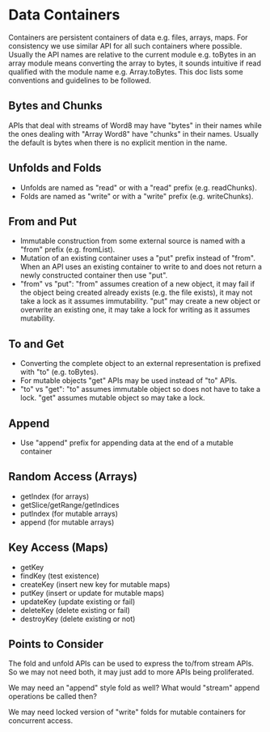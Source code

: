# Data Containers

Containers are persistent containers of data e.g. files, arrays, maps. For
consistency we use similar API for all such containers where possible. Usually
the API names are relative to the current module e.g. toBytes in an array
module means converting the array to bytes, it sounds intuitive if read
qualified with the module name e.g. Array.toBytes. This doc lists some
conventions and guidelines to be followed.

## Bytes and Chunks

APIs that deal with streams of Word8 may have "bytes" in their names
while the ones dealing with "Array Word8" have "chunks" in their
names. Usually the default is bytes when there is no explicit mention in
the name.

## Unfolds and Folds

* Unfolds are named as "read" or with a "read" prefix (e.g. readChunks).
* Folds are named as "write" or with a "write" prefix (e.g. writeChunks).

## From and Put

* Immutable construction from some external source is named with a "from"
  prefix (e.g.  fromList).
* Mutation of an existing container uses a "put" prefix instead of "from". When
  an API uses an existing container to write to and does not return a newly
  constructed container then use "put".
* "from" vs "put": "from" assumes creation of a new object, it may fail if the
  object being created already exists (e.g. the file exists), it may not take a
  lock as it assumes immutability. "put" may create a new object or overwrite
  an existing one, it may take a lock for writing as it assumes mutability.

## To and Get

* Converting the complete object to an external representation is prefixed with
  "to" (e.g. toBytes).
* For mutable objects "get" APIs may be used instead of "to" APIs.
* "to" vs "get": "to" assumes immutable object so does not have to take a lock.
  "get" assumes mutable object so may take a lock.

## Append

* Use "append" prefix for appending data at the end of a mutable container

## Random Access (Arrays)

* getIndex (for arrays)
* getSlice/getRange/getIndices
* putIndex (for mutable arrays)
* append (for mutable arrays)

## Key Access (Maps)

* getKey
* findKey (test existence)
* createKey (insert new key for mutable maps)
* putKey (insert or update for mutable maps)
* updateKey (update existing or fail)
* deleteKey  (delete existing or fail)
* destroyKey (delete existing or not)

## Points to Consider

The fold and unfold APIs can be used to express the to/from stream APIs. So we
may not need both, it may just add to more APIs being proliferated.

We may need an "append" style fold as well? What would "stream" append
operations be called then?

We may need locked version of "write" folds for mutable containers for
concurrent access.
